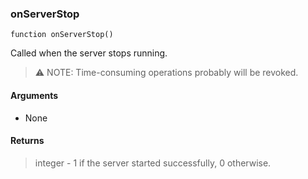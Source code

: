 ### onServerStop
```Squirrel
function onServerStop()
```

Called when the server stops running.

> :warning: NOTE: Time-consuming operations probably will be revoked.

#### Arguments

- None

#### Returns

> integer - 1 if the server started successfully, 0 otherwise.
